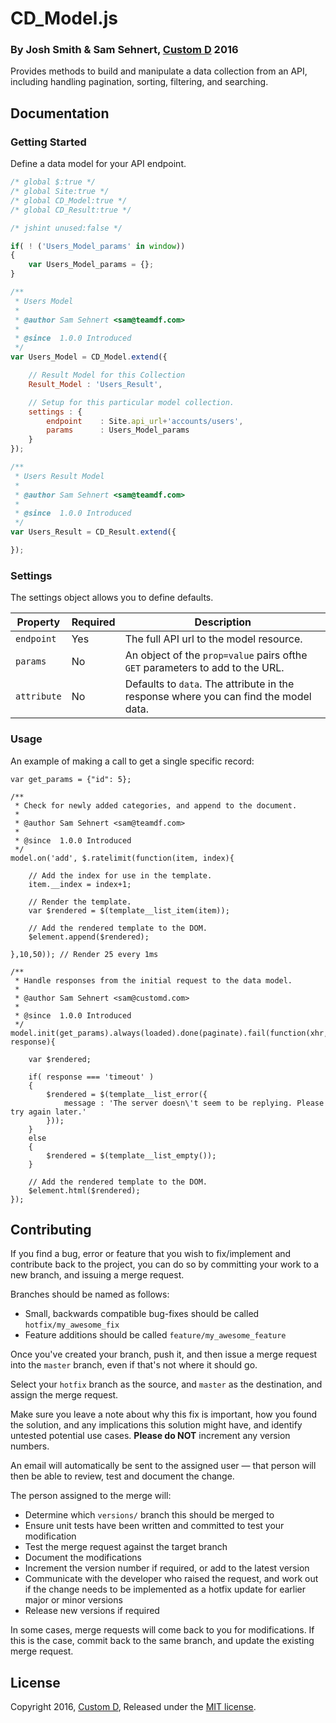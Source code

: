 CD_Model.js
===========
### By Josh Smith & Sam Sehnert, [Custom D](https://www.customd.com/) 2016

Provides methods to build and manipulate a data collection from an API, including handling pagination, sorting, filtering, and searching.

Documentation
-------------

### Getting Started

Define a data model for your API endpoint.

```js
/* global $:true */
/* global Site:true */
/* global CD_Model:true */
/* global CD_Result:true */

/* jshint unused:false */

if( ! ('Users_Model_params' in window))
{
    var Users_Model_params = {};
}

/**
 * Users Model
 *
 * @author Sam Sehnert <sam@teamdf.com>
 *
 * @since  1.0.0 Introduced
 */
var Users_Model = CD_Model.extend({

	// Result Model for this Collection
	Result_Model : 'Users_Result',

	// Setup for this particular model collection.
	settings : {
		endpoint 	: Site.api_url+'accounts/users',
		params		: Users_Model_params
	}
});

/**
 * Users Result Model
 *
 * @author Sam Sehnert <sam@teamdf.com>
 *
 * @since  1.0.0 Introduced
 */
var Users_Result = CD_Result.extend({

});
```


### Settings

The settings object allows you to define defaults.

Property | Required | Description
--|--|--
`endpoint` | Yes | The full API url to the model resource.
`params` | No | An object of the `prop=value` pairs ofthe `GET` parameters to add to the URL.
`attribute` | No | Defaults to `data`. The attribute in the response where you can find the model data.

### Usage

An example of making a call to get a single specific record:

```
var get_params = {"id": 5};

/**
 * Check for newly added categories, and append to the document.
 *
 * @author Sam Sehnert <sam@teamdf.com>
 *
 * @since  1.0.0 Introduced
 */
model.on('add', $.ratelimit(function(item, index){

	// Add the index for use in the template.
	item.__index = index+1;

	// Render the template.
	var $rendered = $(template__list_item(item));

	// Add the rendered template to the DOM.
	$element.append($rendered);

},10,50)); // Render 25 every 1ms

/**
 * Handle responses from the initial request to the data model.
 *
 * @author Sam Sehnert <sam@customd.com>
 *
 * @since  1.0.0 Introduced
 */
model.init(get_params).always(loaded).done(paginate).fail(function(xhr, response){

	var $rendered;

	if( response === 'timeout' )
	{
		$rendered = $(template__list_error({
			message : 'The server doesn\'t seem to be replying. Please try again later.'
		}));
	}
	else
	{
		$rendered = $(template__list_empty());
	}

	// Add the rendered template to the DOM.
	$element.html($rendered);
});
```



Contributing
------------

If you find a bug, error or feature that you wish to fix/implement and contribute back to the project, you can do so by committing your work to a new branch, and issuing a merge request.

Branches should be named as follows:

* Small, backwards compatible bug-fixes should be called `hotfix/my_awesome_fix`
* Feature additions should be called `feature/my_awesome_feature`

Once you've created your branch, push it, and then issue a merge request into the `master` branch, even if that's not where it should go.

Select your `hotfix` branch as the source, and `master` as the destination, and assign the merge request.

Make sure you leave a note about why this fix is important, how you found the solution, and any implications this solution might have, and identify untested potential use cases. __Please do NOT__ increment any version numbers.

An email will automatically be sent to the assigned user — that person will then be able to review, test and document the change.

The person assigned to the merge will:

* Determine which `versions/` branch this should be merged to
* Ensure unit tests have been written and committed to test your modification
* Test the merge request against the target branch
* Document the modifications
* Increment the version number if required, or add to the latest version
* Communicate with the developer who raised the request, and work out if the change needs to be implemented as a hotfix update for earlier major or minor versions
* Release new versions if required

In some cases, merge requests will come back to you for modifications. If this is the case, commit back to the same branch, and update the existing merge request.


License
-------

Copyright 2016, [Custom D](https://www.customd.com),
Released under the [MIT license](https://opensource.customd.com/license).
